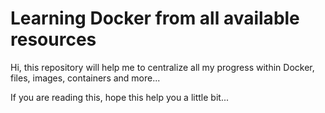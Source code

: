 # Learning Docker from all available resources

Hi, this repository will help me to centralize all my progress within Docker, files, images, containers and more...


If you are reading this, hope this help you a little bit...